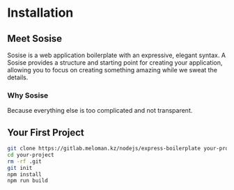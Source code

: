 # Installation
## Meet Sosise
Sosise is a web application boilerplate with an expressive, elegant syntax. A Sosise provides a structure and starting point for creating your application, allowing you to focus on creating something amazing while we sweat the details.

### Why Sosise
Because everything else is too complicated and not transparent.

## Your First Project
```sh
git clone https://gitlab.meloman.kz/nodejs/express-boilerplate your-project
cd your-project
rm -rf .git
git init
npm install
npm run build
```
